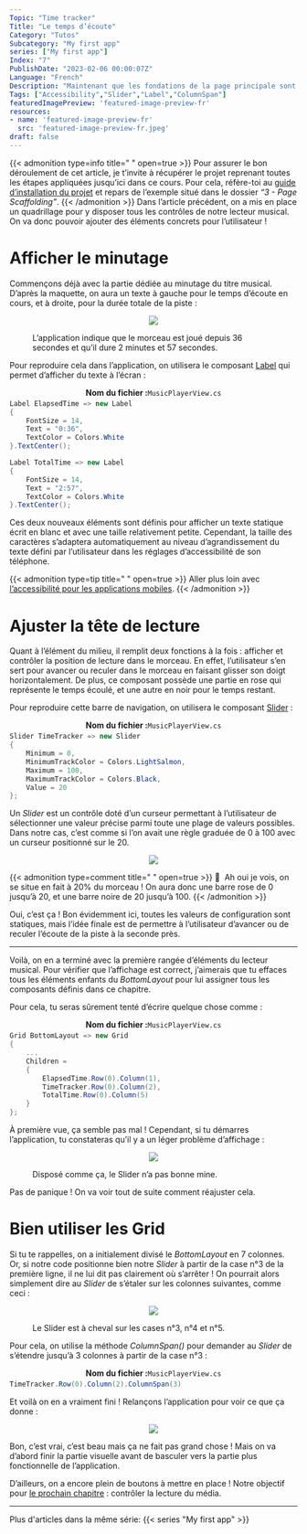 ```yaml
---
Topic: "Time tracker"
Title: "Le temps d’écoute"
Category: "Tutos"
Subcategory: "My first app"
series: ["My first app"]
Index: "7"
PublishDate: "2023-02-06 00:00:07Z"
Language: "French"
Description: "Maintenant que les fondations de la page principale sont prêtes, on va pouvoir commencer à disposer tous les éléments de contrôle. Commençons avec le minutage !"
Tags: ["Accessibility","Slider","Label","ColumnSpan"]
featuredImagePreview: 'featured-image-preview-fr'
resources:
- name: 'featured-image-preview-fr'
  src: 'featured-image-preview-fr.jpeg'
draft: false
---
```


<!--more-->


{{< admonition type=info title="‎ " open=true >}}
Pour assurer le bon déroulement de cet article, je t’invite à récupérer le projet reprenant toutes les étapes appliquées jusqu’ici dans ce cours. Pour cela, réfère-toi au <a href="../2-setup-the-project/">guide d’installation du projet</a> et repars de l’exemple situé dans le dossier *“3 - Page Scaffolding”*.
{{< /admonition >}}
Dans l’article précédent, on a mis en place un quadrillage pour y disposer tous les contrôles de notre lecteur musical. On va donc pouvoir ajouter des éléments concrets pour l’utilisateur !

# Afficher le minutage
Commençons déjà avec la partie dédiée au minutage du titre musical. D’après la maquette, on aura un texte à gauche pour le temps d’écoute en cours, et à droite, pour la durée totale de la piste :

<p align="center"><img max-width="100%" max-height="100%" src="./images/FA80B1E1F42328E22E779783E27C557F.png" /></p>
<figure><figcaption class="image-caption">L’application indique que le morceau est joué depuis 36 secondes et qu’il dure 2 minutes et 57 secondes. </figcaption></figure>


Pour reproduire cela dans l’application, on utilisera le composant [Label](https://learn.microsoft.com/fr-fr/dotnet/maui/user-interface/controls/label) qui permet d’afficher du texte à l’écran :

<p align="center" style="margin-bottom:-10px"><strong>Nom du fichier :</strong><code>MusicPlayerView.cs</code></p>

```csharp
Label ElapsedTime => new Label
{
    FontSize = 14,
    Text = "0:36",
    TextColor = Colors.White
}.TextCenter();

Label TotalTime => new Label
{
    FontSize = 14,
    Text = "2:57",
    TextColor = Colors.White
}.TextCenter();
```


Ces deux nouveaux éléments sont définis pour afficher un texte statique écrit en blanc et avec une taille relativement petite. Cependant, la taille des caractères s’adaptera automatiquement au niveau d’agrandissement du texte défini par l’utilisateur dans les réglages d’accessibilité de son téléphone.




{{< admonition type=tip title="‎ " open=true >}}
Aller plus loin avec [l’accessibilité pour les applications mobiles](https://learn.microsoft.com/fr-fr/dotnet/maui/fundamentals/accessibility).
{{< /admonition >}}


# Ajuster la tête de lecture
Quant à l’élément du milieu, il remplit deux fonctions à la fois : afficher et contrôler la position de lecture dans le morceau. En effet, l’utilisateur s’en sert pour avancer ou reculer dans le morceau en faisant glisser son doigt horizontalement. De plus, ce composant possède une partie en rose qui représente le temps écoulé, et une autre en noir pour le temps restant.

Pour reproduire cette barre de navigation, on utilisera le composant [Slider](https://learn.microsoft.com/fr-fr/dotnet/maui/user-interface/controls/slider) :

<p align="center" style="margin-bottom:-10px"><strong>Nom du fichier :</strong><code>MusicPlayerView.cs</code></p>

```csharp
Slider TimeTracker => new Slider
{
    Minimum = 0,
    MinimumTrackColor = Colors.LightSalmon,
    Maximum = 100,
    MaximumTrackColor = Colors.Black,
    Value = 20
};
```


Un *Slider* est un contrôle doté d’un curseur permettant à l’utilisateur de sélectionner une valeur précise parmi toute une plage de valeurs possibles. Dans notre cas, c’est comme si l’on avait une règle graduée de 0 à 100 avec un curseur positionné sur le 20.

<p align="center"><img max-width="100%" max-height="100%" src="./images/42375B164D301F432E78BF870C997012.png" /></p>
<figure></figure>



{{< admonition type=comment title="‎ " open=true >}}
🐒‎ ‎ Ah oui je vois, on se situe en fait à 20% du morceau ! On aura donc une barre rose de 0 jusqu’à 20, et une barre noire de 20 jusqu’à 100.
{{< /admonition >}}


Oui, c’est ça ! Bon évidemment ici, toutes les valeurs de configuration sont statiques, mais l’idée finale est de permettre à l’utilisateur d’avancer ou de reculer l’écoute de la piste à la seconde près.

___
Voilà, on en a terminé avec la première rangée d’éléments du lecteur musical. Pour vérifier que l’affichage est correct, j’aimerais que tu effaces tous les éléments enfants du *BottomLayout* pour lui assigner tous les composants définis dans ce chapitre.

Pour cela, tu seras sûrement tenté d’écrire quelque chose comme :

<p align="center" style="margin-bottom:-10px"><strong>Nom du fichier :</strong><code>MusicPlayerView.cs</code></p>

```csharp
Grid BottomLayout => new Grid
{
    ...
    Children =
    {
        ElapsedTime.Row(0).Column(1),
        TimeTracker.Row(0).Column(2),
        TotalTime.Row(0).Column(5)
    }
};
```


À première vue, ça semble pas mal ! Cependant, si tu démarres l’application, tu constateras qu’il y a un léger problème d’affichage :

<p align="center"><img max-width="100%" max-height="100%" src="./images/6A71FCFF86082A1FEF1D2C5C1840643B.png" /></p>
<figure><figcaption class="image-caption">Disposé comme ça, le Slider n’a pas bonne mine.</figcaption></figure>


Pas de panique ! On va voir tout de suite comment réajuster cela.

# Bien utiliser les Grid
Si tu te rappelles, on a initialement divisé le *BottomLayout* en 7 colonnes. Or, si notre code positionne bien notre *Slider* à partir de la case n°3 de la première ligne, il ne lui dit pas clairement où s’arrêter ! On pourrait alors simplement dire au *Slider* de s’étaler sur les colonnes suivantes, comme ceci :

<p align="center"><img max-width="100%" max-height="100%" src="./images/EC9010D37B4268DF0FCDE7480DD1156F.png" /></p>
<figure><figcaption class="image-caption">Le Slider est à cheval sur les cases n°3, n°4 et n°5.</figcaption></figure>


Pour cela, on utilise la méthode *ColumnSpan()* pour demander au *Slider* de s’étendre jusqu’à 3 colonnes à partir de la case n°3 :

<p align="center" style="margin-bottom:-10px"><strong>Nom du fichier :</strong><code>MusicPlayerView.cs</code></p>

```csharp
TimeTracker.Row(0).Column(2).ColumnSpan(3)
```


Et voilà on en a vraiment fini ! Relançons l’application pour voir ce que ça donne :

<p align="center"><img max-width="100%" max-height="100%" src="./images/F625F9944D83A64D3BE00195F96757B2.png" /></p>
<figure></figure>


Bon, c’est vrai, c’est beau mais ça ne fait pas grand chose ! Mais on va d’abord finir la partie visuelle avant de basculer vers la partie plus fonctionnelle de l’application.

D’ailleurs, on a encore plein de boutons à mettre en place ! Notre objectif pour <a href="../8-media-control/">le prochain chapitre</a> : contrôler la lecture du média.

___
Plus d'articles dans la même série:
{{< series "My first app" >}}
